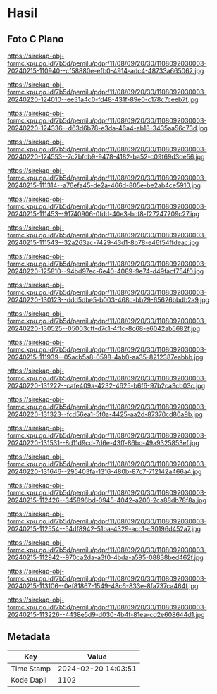 # Hasil

## Foto C Plano

https://sirekap-obj-formc.kpu.go.id/7b5d/pemilu/pdpr/11/08/09/20/30/1108092030003-20240215-110940--cf58880e-efb0-4914-adc4-48733a665062.jpg

https://sirekap-obj-formc.kpu.go.id/7b5d/pemilu/pdpr/11/08/09/20/30/1108092030003-20240220-124010--ee31a4c0-fd48-431f-89e0-c178c7ceeb7f.jpg

https://sirekap-obj-formc.kpu.go.id/7b5d/pemilu/pdpr/11/08/09/20/30/1108092030003-20240220-124336--d63d6b78-e3da-46a4-ab18-3435aa56c73d.jpg

https://sirekap-obj-formc.kpu.go.id/7b5d/pemilu/pdpr/11/08/09/20/30/1108092030003-20240220-124553--7c2bfdb9-9478-4182-ba52-c09f69d3de56.jpg

https://sirekap-obj-formc.kpu.go.id/7b5d/pemilu/pdpr/11/08/09/20/30/1108092030003-20240215-111314--a76efa45-de2a-466d-805e-be2ab4ce5910.jpg

https://sirekap-obj-formc.kpu.go.id/7b5d/pemilu/pdpr/11/08/09/20/30/1108092030003-20240215-111453--91740906-0fdd-40e3-bcf8-f27247209c27.jpg

https://sirekap-obj-formc.kpu.go.id/7b5d/pemilu/pdpr/11/08/09/20/30/1108092030003-20240215-111543--32a263ac-7429-43d1-8b78-e46f54ffdeac.jpg

https://sirekap-obj-formc.kpu.go.id/7b5d/pemilu/pdpr/11/08/09/20/30/1108092030003-20240220-125810--94bd97ec-6e40-4089-9e74-d49facf754f0.jpg

https://sirekap-obj-formc.kpu.go.id/7b5d/pemilu/pdpr/11/08/09/20/30/1108092030003-20240220-130123--ddd5dbe5-b003-468c-bb29-65626bbdb2a9.jpg

https://sirekap-obj-formc.kpu.go.id/7b5d/pemilu/pdpr/11/08/09/20/30/1108092030003-20240220-130525--05003cff-d7c1-4f1c-8c68-e6042ab5682f.jpg

https://sirekap-obj-formc.kpu.go.id/7b5d/pemilu/pdpr/11/08/09/20/30/1108092030003-20240215-111939--05acb5a8-0598-4ab0-aa35-8212387eabbb.jpg

https://sirekap-obj-formc.kpu.go.id/7b5d/pemilu/pdpr/11/08/09/20/30/1108092030003-20240220-131222--cafe409a-4232-4625-b6f6-97b2ca3cb03c.jpg

https://sirekap-obj-formc.kpu.go.id/7b5d/pemilu/pdpr/11/08/09/20/30/1108092030003-20240220-131323--fcd56ea1-5f0a-4425-aa2d-87370cd80a9b.jpg

https://sirekap-obj-formc.kpu.go.id/7b5d/pemilu/pdpr/11/08/09/20/30/1108092030003-20240220-131531--8d11d9cd-7d6e-43ff-86bc-49a9325853ef.jpg

https://sirekap-obj-formc.kpu.go.id/7b5d/pemilu/pdpr/11/08/09/20/30/1108092030003-20240220-131646--295403fa-1316-480b-87c7-712142a466a4.jpg

https://sirekap-obj-formc.kpu.go.id/7b5d/pemilu/pdpr/11/08/09/20/30/1108092030003-20240215-112426--345896bd-0945-4042-a200-2ca88db78f8a.jpg

https://sirekap-obj-formc.kpu.go.id/7b5d/pemilu/pdpr/11/08/09/20/30/1108092030003-20240215-112554--54df8942-51ba-4329-acc1-c30196d452a7.jpg

https://sirekap-obj-formc.kpu.go.id/7b5d/pemilu/pdpr/11/08/09/20/30/1108092030003-20240215-112942--970ca2da-a3f0-4bda-a595-08838bed462f.jpg

https://sirekap-obj-formc.kpu.go.id/7b5d/pemilu/pdpr/11/08/09/20/30/1108092030003-20240215-113106--0ef81867-1549-48c6-833e-8fa737ca464f.jpg

https://sirekap-obj-formc.kpu.go.id/7b5d/pemilu/pdpr/11/08/09/20/30/1108092030003-20240215-113226--4438e5d9-d030-4b4f-81ea-cd2e608644d1.jpg


## Metadata

| Key        | Value               |
| ---------- | ------------------- |
| Time Stamp | 2024-02-20 14:03:51 |
| Kode Dapil | 1102                |



